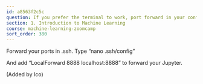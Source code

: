 ```yaml
---
id: a8563f2c5c
question: If you prefer the terminal to work, port forward in your config file.
section: 1. Introduction to Machine Learning
course: machine-learning-zoomcamp
sort_order: 380
---
```


Forward your ports in .ssh.
Type “nano .ssh/config”

And add “LocalForward 8888 localhost:8888” to forward your Jupyter.

(Added by Ico)

